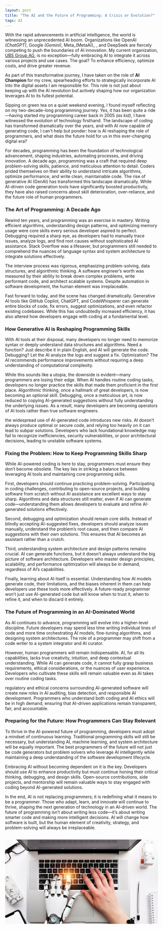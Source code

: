 ```yaml
---
layout: post
title: "The AI and the Future of Programming: A Crisis or Evolution?"
tags: AI 
---
```


With the rapid advancements in artificial intelligence, the world is witnessing an unprecedented AI boom. Organizations like OpenAI _(ChatGPT)_, Google _(Gemini)_, Meta_(MetaAI)_ , and DeepSeek are fiercely competing to push the boundaries of AI innovation. My current organization, <a href="https://en.wikipedia.org/wiki/UBS" target="_blank" rel="noopener noreferrer">UBS Group AG</a>, is no exception—fully embracing AI to integrate it across various projects and use cases. The goal? To enhance efficiency, optimize costs, and drive greater revenue.  

As part of this transformative journey, I have taken on the role of **AI Champion** for my crew, spearheading efforts to strategically incorporate AI into the digital assets I am responsible for. This role is not just about keeping up with the AI revolution but actively shaping how our organization leverages AI to its fullest potential.  

Sipping on green tea on a quiet weekend evening, I found myself reflecting on my two-decade-long programming journey. Yes, it has been quite a ride—having started my programming career back in 2005 _(as kid)_, I have witnessed the evolution of technology firsthand. The landscape of coding has transformed dramatically over the years, and with AI now capable of generating code, I can't help but ponder: how is AI reshaping the role of programmers, and what does the future hold for us in this ever-changing digital era?  

For decades, programming has been the foundation of technological advancement, shaping industries, automating processes, and driving innovation. A decade ago, programming was a craft that required deep problem-solving skills, patience, and meticulous attention to detail. Coders prided themselves on their ability to understand intricate algorithms, optimize performance, and write clean, maintainable code. The rise of generative AI (GenAI) has transformed this landscape dramatically. While AI-driven code generation tools have significantly boosted productivity, they have also raised concerns about skill deterioration, over-reliance, and the future role of human programmers.

### The Art of Programming: A Decade Ago

Rewind ten years, and programming was an exercise in mastery. Writing efficient algorithms, understanding design patterns, and optimizing memory usage were core skills every serious developer aspired to perfect. Debugging required a sharp eye, as developers had to manually trace issues, analyze logs, and find root causes without sophisticated AI assistance. Stack Overflow was a lifesaver, but programmers still needed to comprehend the nuances of language syntax and system architecture to integrate solutions effectively.

The interview process was rigorous, emphasizing problem-solving, data structures, and algorithmic thinking. A software engineer’s worth was measured by their ability to break down complex problems, write performant code, and architect scalable systems. Despite automation in software development, the human element was irreplaceable.

Fast forward to today, and the scene has changed dramatically. Generative AI tools like GitHub Copilot, ChatGPT, and CodeWhisperer can generate entire blocks of code, fix errors, suggest optimizations, and even refactor existing codebases. While this has undoubtedly increased efficiency, it has also altered how developers engage with coding at a fundamental level.

### How Generative AI is Reshaping Programming Skills

With AI tools at their disposal, many developers no longer need to memorize syntax or deeply understand data structures and algorithms. Need a function? Just describe it in plain English, and AI will generate the code. Debugging? Let the AI analyze the logs and suggest a fix. Optimization? The AI recommends performance improvements without requiring a deep understanding of computational complexity.

While this sounds like a utopia, the downside is evident—many programmers are losing their edge. When AI handles routine coding tasks, developers no longer practice the skills that made them proficient in the first place. Algorithmic thinking, once a hallmark of great developers, is now becoming an optional skill. Debugging, once a meticulous art, is now reduced to copying AI-generated suggestions without fully understanding the underlying issues. As a result, many developers are becoming operators of AI tools rather than true software engineers.

the widespread use of AI-generated code introduces new risks. AI doesn’t always produce optimal or secure code, and relying too heavily on it can lead to subpar solutions. Developers who lack foundational knowledge may fail to recognize inefficiencies, security vulnerabilities, or poor architectural decisions, leading to unstable software systems.

### Fixing the Problem: How to Keep Programming Skills Sharp

While AI-powered coding is here to stay, programmers must ensure they don’t become obsolete. The key lies in striking a balance between leveraging AI tools and maintaining core programming skills.

First, developers should continue practicing problem-solving. Participating in coding challenges, contributing to open-source projects, and building software from scratch without AI assistance are excellent ways to stay sharp. Algorithms and data structures still matter, even if AI can generate code—understanding them allows developers to evaluate and refine AI-generated solutions effectively.

Second, debugging and optimization should remain core skills. Instead of blindly accepting AI-suggested fixes, developers should analyze issues manually, understand the problem’s root cause, and then compare AI suggestions with their own solutions. This ensures that AI becomes an assistant rather than a crutch.

Third, understanding system architecture and design patterns remains crucial. AI can generate functions, but it doesn’t always understand the big picture of software architecture. Developers who master design principles, scalability, and performance optimization will always be in demand, regardless of AI’s capabilities.

Finally, learning about AI itself is essential. Understanding how AI models generate code, their limitations, and the biases inherent in them can help developers use these tools more effectively. A future-ready programmer won’t just use AI-generated code but will know when to trust it, when to refine it, and when to discard it entirely.

### The Future of Programming in an AI-Dominated World

As AI continues to advance, programming will evolve into a higher-level discipline. Future developers may spend less time writing individual lines of code and more time orchestrating AI models, fine-tuning algorithms, and designing system architectures. The role of a programmer may shift from a code writer to a system integrator and AI curator.

However, human programmers will remain indispensable. AI, for all its capabilities, lacks true creativity, intuition, and deep contextual understanding. While AI can generate code, it cannot fully grasp business requirements, ethical considerations, or the nuances of user experience. Developers who cultivate these skills will remain valuable even as AI takes over routine coding tasks.

regulatory and ethical concerns surrounding AI-generated software will create new roles in AI auditing, bias detection, and responsible AI development. Programmers who understand both coding and AI ethics will be in high demand, ensuring that AI-driven applications remain transparent, fair, and accountable.

### Preparing for the Future: How Programmers Can Stay Relevant

To thrive in the AI-powered future of programming, developers must adopt a mindset of continuous learning. Traditional programming skills will still be necessary, but understanding AI, machine learning, and system architecture will be equally important. The best programmers of the future will not just be code generators but problem solvers who leverage AI intelligently while maintaining a deep understanding of the software development lifecycle.

Embracing AI without becoming dependent on it is the key. Developers should use AI to enhance productivity but must continue honing their critical thinking, debugging, and design skills. Open-source contributions, side projects, and mentorship will remain valuable ways to stay engaged with coding beyond AI-generated solutions.

In the end, AI is not replacing programmers; it is redefining what it means to be a programmer. Those who adapt, learn, and innovate will continue to thrive, shaping the next generation of technology in an AI-driven world. The future of programming isn’t about writing less code—it’s about writing smarter code and making more intelligent decisions. AI will change how software is built, but the human element of creativity, strategy, and problem-solving will always be irreplaceable.

<br />
<div style="text-align:center;">
<img align="center" src="/images/ai-boom.JPG"/>
</div>


